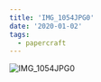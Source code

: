 ```yaml
---
title: 'IMG_1054JPG0'
date: '2020-01-02'
tags:
  - papercraft
---
```


![IMG_1054JPG0](/images/matisse_website_images/IMG_1054JPG0.jpg)
